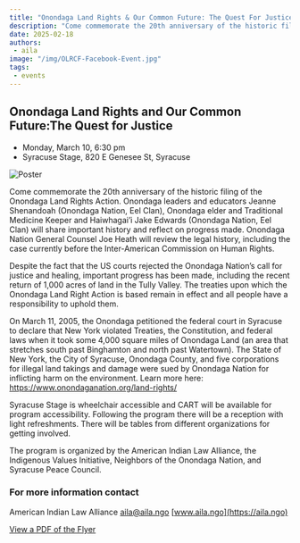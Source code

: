```yaml
---
title: "Onondaga Land Rights & Our Common Future: The Quest For Justice"
description: "Come commemorate the 20th anniversary of the historic filing of the Onondaga Land Rights Action"
date: 2025-02-18
authors: 
 - aila
image: "/img/OLRCF-Facebook-Event.jpg"
tags:
 - events
---
```

## Onondaga Land Rights and Our Common Future:The Quest for Justice
- Monday, March 10, 6:30 pm
- Syracuse Stage, 820 E Genesee St, Syracuse

![Poster](/img/2025-OLRCF-1.png)

Come commemorate the 20th anniversary of the historic filing of the Onondaga Land Rights Action. Onondaga leaders and educators Jeanne Shenandoah (Onondaga Nation, Eel Clan), Onondaga elder and Traditional Medicine Keeper and Haiwhagai’i Jake Edwards (Onondaga Nation, Eel Clan) will share important history and reflect on progress made. Onondaga Nation General Counsel Joe Heath will review the legal history, including the case currently before the Inter-American Commission on Human Rights.


Despite the fact that the US courts rejected the Onondaga Nation’s call for justice and healing, important progress has been made, including the recent return of 1,000 acres of land in the Tully Valley. The treaties upon which the Onondaga Land Right Action is based remain in effect and all people have a responsibility to uphold them.


On March 11, 2005, the Onondaga petitioned the federal court in Syracuse to declare that New York violated Treaties, the Constitution, and federal laws when it took some 4,000 square miles of Onondaga Land (an area that stretches south past Binghamton and north past Watertown). The State of New York, the City of Syracuse, Onondaga County, and five corporations for illegal land takings and damage were sued by Onondaga Nation for inflicting harm on the environment. Learn more here: https://www.onondaganation.org/land-rights/ 


Syracuse Stage is wheelchair accessible and CART will be available for program accessibility. Following the program there will be a reception with light refreshments. There will be tables from different organizations for getting involved. 


The program is organized by the American Indian Law Alliance, the Indigenous Values Initiative, Neighbors of the Onondaga Nation, and Syracuse Peace Council.


### For more information contact

American Indian Law Alliance
aila@aila.ngo
[www.aila.ngo](https://aila.ngo) 

[View a PDF of the Flyer](/pdfs/2025-OLRCF.pdf)